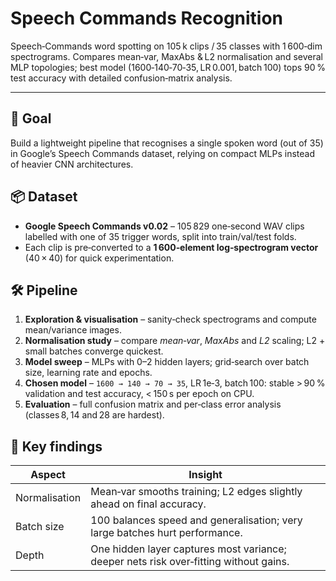 # Speech Commands Recognition

<!-- Short repo description (≤ 350 characters) -->
Speech‑Commands word spotting on 105 k clips / 35 classes with 1 600‑dim spectrograms. Compares mean‑var, MaxAbs & L2 normalisation and several MLP topologies; best model (1600‑140‑70‑35, LR 0.001, batch 100) tops 90 % test accuracy with detailed confusion‑matrix analysis.

---

## 🎯 Goal
Build a lightweight pipeline that recognises a single spoken word (out of 35) in Google’s Speech Commands dataset, relying on compact MLPs instead of heavier CNN architectures.

## 📦 Dataset
* **Google Speech Commands v0.02** – 105 829 one‑second WAV clips labelled with one of 35 trigger words, split into train/val/test folds.  
* Each clip is pre‑converted to a **1 600‑element log‑spectrogram vector** (40 × 40) for quick experimentation.

## 🛠️ Pipeline
1. **Exploration & visualisation** – sanity‑check spectrograms and compute mean/variance images.  
2. **Normalisation study** – compare *mean‑var*, *MaxAbs* and *L2* scaling; L2 + small batches converge quickest.  
3. **Model sweep** – MLPs with 0–2 hidden layers; grid‑search over batch size, learning rate and epochs.  
4. **Chosen model** – `1600 → 140 → 70 → 35`, LR 1e‑3, batch 100: stable > 90 % validation and test accuracy, < 150 s per epoch on CPU.  
5. **Evaluation** – full confusion matrix and per‑class error analysis (classes 8, 14 and 28 are hardest).

## 🔬 Key findings

| Aspect        | Insight                                                                                   |
| ------------- | ----------------------------------------------------------------------------------------- |
| Normalisation | Mean‑var smooths training; L2 edges slightly ahead on final accuracy.                     |
| Batch size    | 100 balances speed and generalisation; very large batches hurt performance.              |
| Depth         | One hidden layer captures most variance; deeper nets risk over‑fitting without gains.    |
